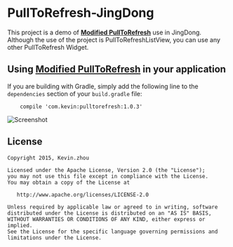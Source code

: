 
# PullToRefresh-JingDong

This project is a demo of **[Modified PullToRefresh](https://github.com/xuehuayous/Android-PullToRefresh)** use in JingDong. Although the use of the project is PullToRefreshListView, you can use any other PullToRefresh Widget.

## Using [Modified PullToRefresh](https://github.com/xuehuayous/Android-PullToRefresh) in your application

If you are building with Gradle, simply add the following line to the `dependencies` section of your `build.gradle` file:

```
	compile 'com.kevin:pulltorefresh:1.0.3'
```


![Screenshot](https://raw.githubusercontent.com/xuehuayous/PullToRefresh-JingDong/master/jingdong_header_demo.gif)

## License

    Copyright 2015, Kevin.zhou

    Licensed under the Apache License, Version 2.0 (the "License");
    you may not use this file except in compliance with the License.
    You may obtain a copy of the License at

       http://www.apache.org/licenses/LICENSE-2.0

    Unless required by applicable law or agreed to in writing, software
    distributed under the License is distributed on an "AS IS" BASIS,
    WITHOUT WARRANTIES OR CONDITIONS OF ANY KIND, either express or implied.
    See the License for the specific language governing permissions and
    limitations under the License.
